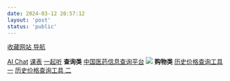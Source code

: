 ```yaml
---
date: 2024-03-12 20:57:12
layout: 'post'
status: 'public'
---
```


[收藏网站 导航](https://www.goto-mars.com/people/aLYqyNvYvd)

[AI Chat](https://yeyu2048.xyz/gpt.html?random=0.7980647213383392&antijump=0.25731176490130725)
[课表](https://docs.qq.com/doc/DSXRFRUxPV1l6Wkp6)
[一起听](https://music.alang.run/#/)
**查询类**
[中国医药信息查询平台](https://www.dayi.org.cn/)
![](http://)
**购物类**
[历史价格查询工具 一](http://www.hisprice.cn/)
[历史价格查询工具 二](https://www.gwdang.com/v2/trend)